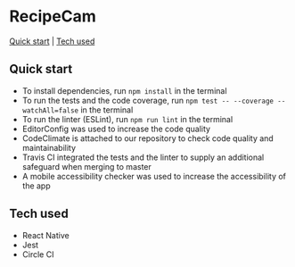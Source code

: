 # RecipeCam

[Quick start](#quick-start) | [Tech used](#tech-used)   

## Quick start

- To install dependencies, run ```npm install``` in the terminal
- To run the tests and the code coverage, run ```npm test -- --coverage --watchAll=false``` in the terminal
- To run the linter (ESLint), run ```npm run lint``` in the terminal
- EditorConfig was used to increase the code quality
- CodeClimate is attached to our repository to check code quality and maintainability
- Travis CI integrated the tests and the linter to supply an additional safeguard when merging to master
- A mobile accessibility checker was used to increase the accessibility of the app

## Tech used

- React Native
- Jest
- Circle CI
